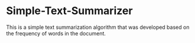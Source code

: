 # Simple-Text-Summarizer
This is a simple text summarization algorithm that was developed based on the frequency of words in the document.

